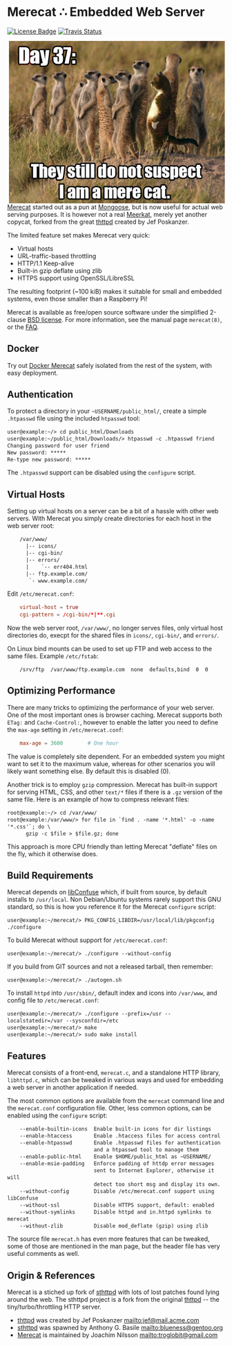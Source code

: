 Merecat ∴ Embedded Web Server
=============================
[![License Badge][]][License] [![Travis Status][]][Travis]

<img align="right" width="500" src="www/img/merecat.jpg">

[Merecat][] started out as a pun at [Mongoose][], but is now useful for
actual web serving purposes.  It is however not a real [Meerkat][],
merely yet another copycat, forked from the great [thttpd][] created by
Jef&nbsp;Poskanzer.

The limited feature set makes Merecat very quick:

- Virtual hosts
- URL-traffic-based throttling
- HTTP/1.1 Keep-alive
- Built-in gzip deflate using zlib
- HTTPS support using OpenSSL/LibreSSL

The resulting footprint (~100 kiB) makes it suitable for small and
embedded systems, even those smaller than a Raspberry Pi!

Merecat is available as free/open source software under the simplified
2-clause [BSD license][license].  For more information, see the manual
page `merecat(8)`, or the [FAQ][].


Docker
------

Try out [Docker Merecat](https://hub.docker.com/r/troglobit/merecat/)
safely isolated from the rest of the system, with easy deployment.


Authentication
--------------

To protect a directory in your `~USERNAME/public_html/`, create a simple
`.htpasswd` file using the included `htpasswd` tool:

```shell
user@example:~/> cd public_html/Downloads
user@example:~/public_html/Downloads/> htpasswd -c .htpasswd friend
Changing password for user friend
New password: *****
Re-type new password: *****
```

The `.htpasswd` support can be disabled using the `configure` script.


Virtual Hosts
-------------

Setting up virtual hosts on a server can be a bit of a hassle with other
web servers.  With Merecat you simply create directories for each host
in the web server root:

```
    /var/www/
      |-- icons/
      |-- cgi-bin/
      |-- errors/
      |    `-- err404.html
      |-- ftp.example.com/
       `- www.example.com/
```

Edit `/etc/merecat.conf`:

```conf
    virtual-host = true
    cgi-pattern = /cgi-bin/*|**.cgi
```

Now the web server root, `/var/www/`, no longer serves files, only
virtual host directories do, execpt for the shared files in `icons/`,
`cgi-bin/`, and `errors/`.

On Linux bind mounts can be used to set up FTP and web access to the
same files. Example `/etc/fstab`:

```
    /srv/ftp  /var/www/ftp.example.com  none  defaults,bind  0  0
```


Optimizing Performance
----------------------

There are many tricks to optimizing the performance of your web server.
One of the most important ones is browser caching.  Merecat supports
both `ETag:` and `Cache-Control:`, however to enable the latter you need
to define the `max-age` setting in `/etc/merecat.conf`:

```conf
    max-age = 3600        # One hour
```

The value is completely site dependent.  For an embedded system you
might want to set it to the maximum value, whereas for other scenarios
you will likely want something else.  By default this is disabled (0).

Another trick is to employ `gzip` compression.  Merecat has built-in
support for serving HTML, CSS, and other `text/*` files if there is a
`.gz` version of the same file.  Here is an example of how to compress
relevant files:

```shell
root@example:~/> cd /var/www/
root@example:/var/www/> for file in `find . -name '*.html' -o -name '*.css'`; do \
      gzip -c $file > $file.gz; done
```

This approach is more CPU friendly than letting Merecat "deflate" files
on the fly, which it otherwise does.


Build Requirements
------------------

Merecat depends on [libConfuse](https://github.com/martinh/libconfuse/)
which, if built from source, by default installs to `/usr/local`.  Non
Debian/Ubuntu systems rarely support this GNU standard, so this is how
you reference it for the Merecat `configure` script:

```shell
user@example:~/merecat/> PKG_CONFIG_LIBDIR=/usr/local/lib/pkgconfig ./configure
```

To build Merecat without support for `/etc/merecat.conf`:

```shell
user@example:~/merecat/> ./configure --without-config
```

If you build from GIT sources and not a released tarball, then remember:

```shell
user@example:~/merecat/> ./autogen.sh
```

To install `httpd` into `/usr/sbin/`, default index and icons into
`/var/www`, and config file to `/etc/merecat.conf`:

```shell
user@example:~/merecat/> ./configure --prefix=/usr --localstatedir=/var --sysconfdir=/etc
user@example:~/merecat/> make
user@example:~/merecat/> sudo make install
```

Features
--------

Merecat consists of a front-end, `merecat.c`, and a standalone HTTP
library, `libhttpd.c`, which can be tweaked in various ways and used
for embedding a web server in another application if needed.

The most common options are available from the `merecat` command line
and the `merecat.conf` configuration file.  Other, less common options,
can be enabled using the `configure` script:

```
    --enable-builtin-icons  Enable built-in icons for dir listings
    --enable-htaccess       Enable .htaccess files for access control
    --enable-htpasswd       Enable .htpasswd files for authentication
                            and a htpasswd tool to manage them
    --enable-public-html    Enable $HOME/public_html as ~USERNAME/
    --enable-msie-padding   Enforce padding of httdp error messages
                            sent to Internet Explorer, otherwise it will
                            detect too short msg and display its own.
    --without-config        Disable /etc/merecat.conf support using libConfuse
    --without-ssl           Disable HTTPS support, default: enabled
    --without-symlinks      Disable httpd and in.httpd symlinks to merecat
    --without-zlib          Disable mod_deflate (gzip) using zlib
```

The source file `merecat.h` has even more features that can be tweaked,
some of those are mentioned in the man page, but the header file has
very useful comments as well.


Origin & References
-------------------

Merecat is a stiched up fork of [sthttpd][] with lots of lost patches
found lying around the web.  The sthttpd project is a fork from the
original [thttpd][] -- the tiny/turbo/throttling HTTP server.

* [thttpd][] was created by Jef Poskanzer <mailto:jef@mail.acme.com>
* [sthttpd][] was spawned by Anthony G. Basile <mailto:blueness@gentoo.org>
* [Merecat][] is maintained by Joachim Nilsson <mailto:troglobit@gmail.com>

[Merecat]:       http://merecat.troglobit.com
[Meerkat]:       https://en.wikipedia.org/wiki/Meerkat
[license]:       https://github.com/troglobit/merecat/blob/master/LICENSE
[Mongoose]:      https://github.com/cesanta/mongoose
[FAQ]:           http://halplant.com:2001/server/thttpd_FAQ.html
[thttpd]:        http://www.acme.com/software/thttpd/
[sthttpd]:       https://github.com/blueness/sthttpd/
[License]:       https://en.wikipedia.org/wiki/BSD_licenses
[License Badge]: https://img.shields.io/badge/License-BSD%202--Clause-orange.svg
[Travis]:        https://travis-ci.org/troglobit/merecat
[Travis Status]: https://travis-ci.org/troglobit/merecat.png?branch=master
